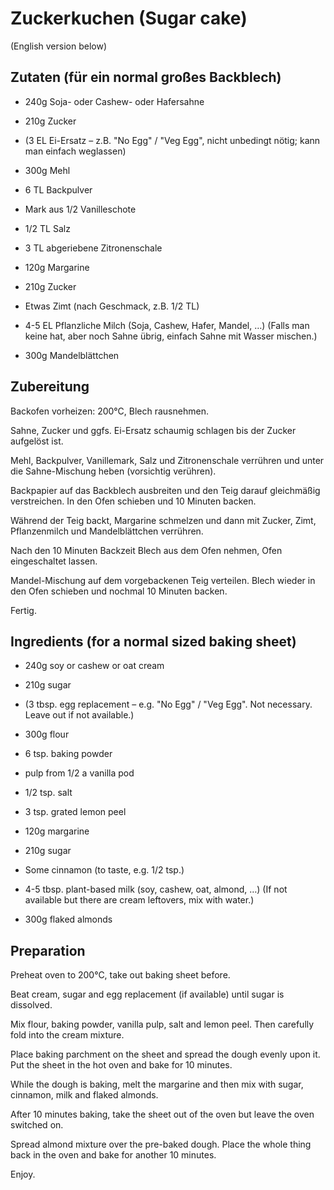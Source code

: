 # Zuckerkuchen (Sugar cake)

(English version below)

## Zutaten (für ein normal großes Backblech)

* 240g Soja- oder Cashew- oder Hafersahne
* 210g Zucker
* (3 EL Ei-Ersatz – z.B. "No Egg" / "Veg Egg", nicht unbedingt nötig; kann man einfach weglassen)

* 300g Mehl
* 6 TL Backpulver
* Mark aus 1/2 Vanilleschote
* 1/2 TL Salz
* 3 TL abgeriebene Zitronenschale

* 120g Margarine
* 210g Zucker
* Etwas Zimt (nach Geschmack, z.B. 1/2 TL)
* 4-5 EL Pflanzliche Milch (Soja, Cashew, Hafer, Mandel, …) (Falls man keine hat, aber noch Sahne übrig, einfach Sahne mit Wasser mischen.)
* 300g Mandelblättchen

## Zubereitung

Backofen vorheizen: 200°C, Blech rausnehmen.

Sahne, Zucker und ggfs. Ei-Ersatz schaumig schlagen bis der Zucker aufgelöst ist.

Mehl, Backpulver, Vanillemark, Salz und Zitronenschale verrühren und unter die Sahne-Mischung heben (vorsichtig verühren).

Backpapier auf das Backblech ausbreiten und den Teig darauf gleichmäßig verstreichen. In den Ofen schieben und 10 Minuten backen. 

Während der Teig backt, Margarine schmelzen und dann mit Zucker, Zimt, Pflanzenmilch und Mandelblättchen verrühren.

Nach den 10 Minuten Backzeit Blech aus dem Ofen nehmen, Ofen eingeschaltet lassen.

Mandel-Mischung auf dem vorgebackenen Teig verteilen. Blech wieder in den Ofen schieben und nochmal 10 Minuten backen.

Fertig.


## Ingredients (for a normal sized baking sheet)

* 240g soy or cashew or oat cream
* 210g sugar
* (3 tbsp. egg replacement – e.g. "No Egg" / "Veg Egg". Not necessary. Leave out if not available.)

* 300g flour
* 6 tsp. baking powder
* pulp from 1/2 a vanilla pod
* 1/2 tsp. salt
* 3 tsp. grated lemon peel

* 120g margarine
* 210g sugar
* Some cinnamon (to taste, e.g. 1/2 tsp.)
* 4-5 tbsp. plant-based milk (soy, cashew, oat, almond, …) (If not available but there are cream leftovers, mix with water.)
* 300g flaked almonds

## Preparation

Preheat oven to 200°C, take out baking sheet before.

Beat cream, sugar and egg replacement (if available) until sugar is dissolved.

Mix flour, baking powder, vanilla pulp, salt and lemon peel. Then carefully fold into the cream mixture.

Place baking parchment on the sheet and spread the dough evenly upon it. Put the sheet in the hot oven and bake for 10 minutes.

While the dough is baking, melt the margarine and then mix with sugar, cinnamon, milk and flaked almonds.

After 10 minutes baking, take the sheet out of the oven but leave the oven switched on.

Spread almond mixture over the pre-baked dough. Place the whole thing back in the oven and bake for another 10 minutes.

Enjoy.


